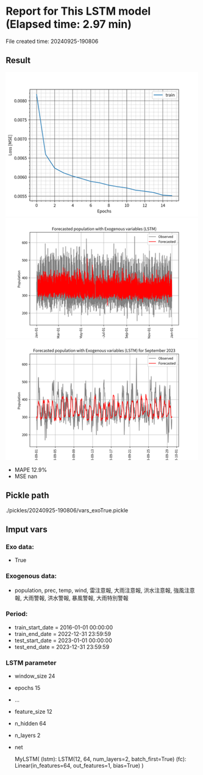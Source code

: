 
# Report for This LSTM model (Elapsed time: 2.97 min)

File created time: 20240925-190806

## Result 
<img src="result_20240925-190806_loss.png" width='600'/>
<img src="result_20240925-190806_forecast.png" width='600'/>
<img src="result_20240925-190806_forecast_september_2023.png" width='600'/>

- MAPE	12.9%
- MSE 	nan

## Pickle path
./pickles/20240925-190806/vars_exoTrue.pickle

## Imput vars

### Exo data:
- True

### Exogenous data:
- population, prec, temp, wind, 雷注意報, 大雨注意報, 洪水注意報, 強風注意報, 大雨警報, 洪水警報, 暴風警報, 大雨特別警報
 
### Period:
- train_start_date    = 2016-01-01 00:00:00
- train_end_date      = 2022-12-31 23:59:59
- test_start_date     = 2023-01-01 00:00:00  
- test_end_date       = 2023-12-31 23:59:59

### LSTM parameter
- window_size	24
- epochs	15
- ...
- feature_size	12
- n_hidden	64
- n_layers	2
- net

     MyLSTM(
  (lstm): LSTM(12, 64, num_layers=2, batch_first=True)
  (fc): Linear(in_features=64, out_features=1, bias=True)
)


